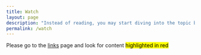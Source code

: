 ```yaml
---
title: Watch
layout: page
description: "Instead of reading, you may start diving into the topic by watching some of these great talks and documentaries."
permalink: /watch
---
```

Please go to the [links](/links "Links") page and look for content <mark class="red">highlighted in red</mark>